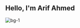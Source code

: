 ## Hello, I'm Arif Ahmed
![bg-1](https://github.com/arifahmed50/arifahmed50/assets/16614368/3c5abfac-84fe-4df9-a882-4fc02903e262)
